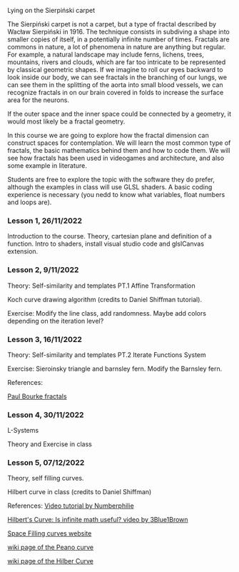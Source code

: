 Lying on the Sierpiński carpet

The Sierpiński carpet is not a carpet, but a type of fractal described by Wacław Sierpiński in 1916. The technique consists in subdiving a shape into smaller copies of itself, in a potentially infinite number of times. Fractals are commons in nature, a lot of phenomena in nature are anything but regular. For example, a natural landscape may include ferns, lichens, trees, mountains, rivers and clouds, which are far too intricate to be represented by classical geometric shapes. If we imagine to roll our eyes backward to look inside our body, we can see fractals in the branching of our lungs, we can see them in the splitting of the aorta into small blood vessels, we can recognize fractals in on our brain covered in folds to increase the surface area for the neurons. 

If the outer space and the inner space could be connected by a geometry, it would most likely be a fractal geometry.

In this course we are going to explore how the fractal dimension can construct spaces for contemplation. We will learn the most common type of fractals, the basic mathematics behind them and how to code them. We will see how fractals has been used in videogames and architecture, and also some example in literature.

Students are free to explore the topic with the software they do prefer, although the examples in class will use GLSL shaders. A basic coding experience is necessary (you nedd to know what variables, float numbers and loops are).


### Lesson 1, 26/11/2022

Introduction to the course. Theory, cartesian plane and definition of a function. Intro to shaders, install visual studio code and glslCanvas extension.


### Lesson 2, 9/11/2022

Theory: Self-similarity and templates PT.1 Affine Transformation

Koch curve drawing algorithm (credits to Daniel Shiffman tutorial).

Exercise: Modify the line class, add randomness. Maybe add colors depending on the iteration level?



### Lesson 3, 16/11/2022

Theory: Self-similarity and templates PT.2 Iterate Functions System

Exercise: Sieroinsky triangle and barnsley fern. Modify the Barnsley fern.

References:

[Paul Bourke fractals](http://paulbourke.net/fractals/ifs/)

### Lesson 4, 30/11/2022

L-Systems

Theory and Exercise in class


### Lesson 5, 07/12/2022

Theory, self filling curves.

Hilbert curve in class (credits to Daniel Shiffman)

References:
[Video tutorial by Numberphilie](https://www.youtube.com/watch?v=x-DgL49CFlM)

[Hilbert's Curve: Is infinite math useful? video by 3Blue1Brown](https://www.youtube.com/watch?v=3s7h2MHQtxc&t=10s)

[Space Filling curves website](http://spacefillingcurves.com/HorrorVacui.html)

[wiki page of the Peano curve](https://en.wikipedia.org/wiki/Peano_curve)

[wiki page of the Hilber Curve](https://en.wikipedia.org/wiki/Hilbert_curve)
